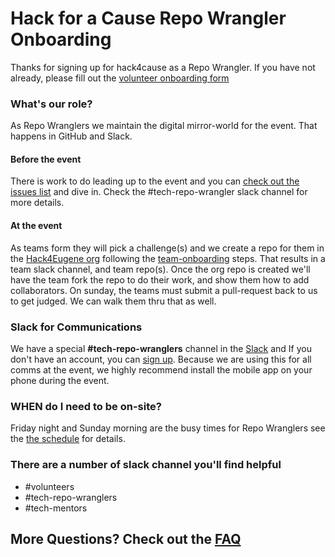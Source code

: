 # Hack for a Cause Repo Wrangler Onboarding

Thanks for signing up for hack4cause as a Repo Wrangler. If you have not already, please fill out the [volunteer onboarding form](https://forms.gle/Hy4qQnLnLhmhgDi9A)

### What's our role?
As Repo Wranglers we maintain the digital mirror-world for the event. That happens in GitHub and Slack. 

#### Before the event
There is work to do leading up to the event and you can [check out the issues list](https://github.com/Hack4Eugene/hack-4-cause-2019-plan/labels/Repo%20Wrangler) and dive in.  Check the #tech-repo-wrangler slack channel for more details.

#### At the event
As teams form they will pick a challenge(s) and we create a repo for them in the [Hack4Eugene org](https://github.com/Hack4Eugene) following the [team-onboarding](team-onboarding.md) steps. That results in a team slack channel, and team repo(s). Once the org repo is created we'll have the team fork the repo to do their work, and show them how to add collaborators.  On sunday, the teams must submit a pull-request back to us to get judged.  We can walk them thru that as well.

### Slack for Communications
We have a special **#tech-repo-wranglers** channel in the [Slack](http://hack4cause.slack.com) and If you don't have an account, you can [sign up](https://publicslack.com/slacks/hack4cause/invites/new).  Because we are using this for all comms at the event, we highly recommend install the mobile app on your phone during the event. 

### WHEN do I need to be on-site?
Friday night and Sunday morning are the busy times for Repo Wranglers see the [the schedule](https://docs.google.com/spreadsheets/d/1gWAtl473EZyGNTURBP1VW96r7YM5atMRPAdKtMPXwDc/edit?usp=sharing) for details.

### There are a number of slack channel you'll find helpful
- #volunteers
- #tech-repo-wranglers
- #tech-mentors

## More Questions? Check out the [FAQ](https://github.com/Hack4Eugene/hack-4-cause-2019-plan/blob/master/faq/faq-repo-wrangler.md)
